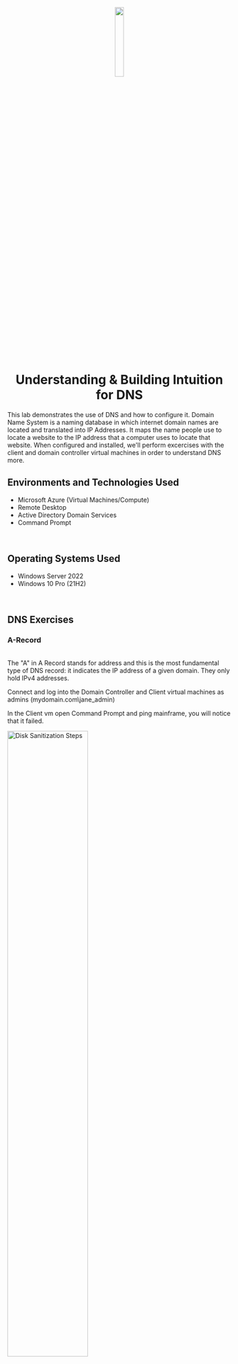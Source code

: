 <p align="center">
<img src="https://github.com/ColtonTrauCC/dns/assets/147654000/8efa60be-b00d-4932-9438-3a8640ff3cd5" height = 20% width = 20%/>
</p>

<h1 align = "center">Understanding & Building Intuition for DNS</h1>
This lab demonstrates the use of DNS and how to configure it. Domain Name System is a naming database in which internet domain names are located and translated into IP Addresses. It maps the name people use to locate a website to the IP address that a computer uses to locate that website. When configured and installed, we'll perform excercises with the client and domain controller virtual machines in order to understand DNS more.
<br />

<h2>Environments and Technologies Used</h2>
<ul>
  <li>Microsoft Azure (Virtual Machines/Compute)</li>
  <li>Remote Desktop</li>
  <li>Active Directory Domain Services</li>
  <li>Command Prompt</li>
</ul>

<br />

<h2>Operating Systems Used</h2>
<ul>
  <li>Windows Server 2022</li>
  <li>Windows 10 Pro (21H2)</li>
</ul>

<br />

<h2>DNS Exercises</h2>


<h3>A-Record</h3>

</ul>

<br />
The "A" in A Record stands for address and this is the most fundamental type of DNS record: it indicates the IP address of a given domain. They only hold IPv4 addresses.
</p>
Connect and log into the Domain Controller and Client virtual machines as admins (mydomain.com\jane_admin)
<p>
In the Client vm open Command Prompt and ping mainframe, you will notice that it failed.
</p>
<img src="https://i.imgur.com/wYl4OlK.png" height="60%" width="60%" alt="Disk Sanitization Steps"/>
<p>
To understand what happens in this process:

1.) Client-1 first checks the local cache, (does it know who mainframe is, when it doesen't find anything in there) no result

2.) It checks the Host File, search for Run and enter C:\windows\system32\drivers\etc\hosts, open with Notepad

3.) Then it checks DNS server attached to the network interface card, it fails. It will ask DC-1 what is mainframe IP Address

4.) Finally, the DNS A Records in file are DC-1.mydomain.com - 10.0.0.4. Client-1.mydomain.com - 10.0.0.5

5.) Client 1 figures out I don't know who this is, DNS server doesen't know. Thats when the error message displays on command prompt that ping failed because it can't find an IP Address to ping.

<p>

To create a DNS A Record go to the Domain Controller vm and open the DNS Manager. In the Server Manager Board go to the domain created within the Forward Lookup Zones tab (mydomain.com)
<p>
Right click on the page and create a New Host (A or AAA). Name the host mainframe and IP Address the same as domain controller. Then Add Host and refresh the DNS server so the new record can be updated.
<p>
<img src="https://i.imgur.com/56KGMBo.png" height="60%" width="60%" alt="Disk Sanitization Steps"/>
<p>
In the Client vm on Command Prompt ping mainframe again, you'll see that its working
<p>  
<img src="https://i.imgur.com/Cn1oveu.png" height="60%" width="60%" alt="Disk Sanitization Steps"/>
<p>
Perform nslookup
<p>
<img src="https://i.imgur.com/pVdQFGL.png" height="60%" width="60%" alt="Disk Sanitization Steps"/>
</p>
</p>

<br />

<h3>Local DNS Cache</h3>

<p>

Go to Domain Controller vm, on mainframe properties edit the IP Address to 8.8.8.8
<p>

</p>
<img src="https://i.imgur.com/naBbQcK.png" height="40%" width="40%" alt="Disk Sanitization Steps"/>
<p>
On the Client vm  ping mainframe, observe that it still pings the mainframes old IP Address, this is because the cache needs to be updated. To see the old cache enter ipconfig /displaydns.
<p>
<img src="https://i.imgur.com/YUKlSZO.png" height="60%" width="60%" alt="Disk Sanitization Steps"/>
<p>
Close command prompt and open it as administrator, enter ipconfig /flushdns. Observe that the cache is empty.
<p>
<img src="https://i.imgur.com/GcGK5cs.png" height="60%" width="60%" alt="Disk Sanitization Steps"/>
<p>
Ping mainframe again, observe the address of the new record. Enter ipconfig /displaydns, observe the A record information
<p>
<img src="https://i.imgur.com/WC4kHRH.png" height="60%" width="60%" alt="Disk Sanitization Steps"/>
<p>
</p>

<br />

<h3>CNAME Record</h3>

<p>

<p>
A canonical name (CNAME) record points from a domain to another domain, never to an IP Address.
<p>
To create a DNS A Record go to the Domain Controller vm and open the DNS Manager. In the Server Manager Board go to the domain created within the Forward Lookup Zones tab (mydomain.com)

Right click on the page and create a New Alias (CNAME). Name the alias search and the fully qualified domain name to a website such google. Enter the information and refresh the DNS server so the new record can be updated
<p>
<img src="https://i.imgur.com/vxGCaqR.png" height="60%" width="60%" alt="Disk Sanitization Steps"/>
<p>
I'm going to perform a DNS exercise with a combination of A Record, Local DNS Cache, and CNAME to gain a better understanding of all this. Go to client vm and ping search, observe that it resolves to google which has the ip address
<p>
<img src="https://i.imgur.com/7ZIOgI1.png" height="60%" width="60%" alt="Disk Sanitization Steps"/>
<p>
Open a web browser, like microsoft edge and enter search.mydomain.com. Notice the certificate didn't match, thats why its displaying an error
<p>
<img src="https://i.imgur.com/ctlitY8.png" height="60%" width="60%" alt="Disk Sanitization Steps"/>
<p>
Enter ipconfig /displaydns, notice theres too much cache. Then enter ipconfig /flushdns to clear it out. Ping search again and enter ipconfig /flushdns. Then ipconfig /displaydns, observe the results
<p>
<img src="https://i.imgur.com/d34gHA8.png" height="60%" width="60%" alt="Disk Sanitization Steps"/>
<p>
This is the conclusion of the lab
